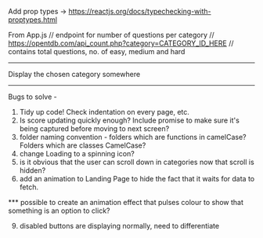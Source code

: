 Add prop types -> https://reactjs.org/docs/typechecking-with-proptypes.html

From App.js
// endpoint for number of questions per category
// https://opentdb.com/api_count.php?category=CATEGORY_ID_HERE
// contains total questions, no. of easy, medium and hard


***
  Display the chosen category somewhere
***


Bugs to solve - 

1) Tidy up code! Check indentation on every page, etc.
2) Is score updating quickly enough? Include promise to make sure it's being captured before moving to next screen?
3) folder naming convention - folders which are functions in camelCase? Folders which are classes CamelCase?
4) change Loading to a spinning icon?
5) is it obvious that the user can scroll down in categories now that scroll is hidden?
6) add an animation to Landing Page to hide the fact that it waits for data to fetch.

*** possible to create an animation effect that pulses colour to show that something is an option to click?

9) disabled buttons are displaying normally, need to differentiate
